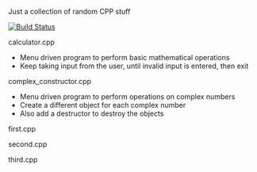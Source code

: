 Just a collection of random CPP stuff

[![Build Status](https://travis-ci.org/akhilnarang/CPP.svg?branch=master)](https://travis-ci.org/akhilnarang/CPP)

calculator.cpp
 * Menu driven program to perform basic mathematical operations
 * Keep taking input from the user, until invalid input is entered, then exit

complex_constructor.cpp
 * Menu driven program to perform operations on complex numbers
 * Create a different object for each complex number
 * Also add a destructor to destroy the objects

first.cpp

second.cpp

third.cpp


